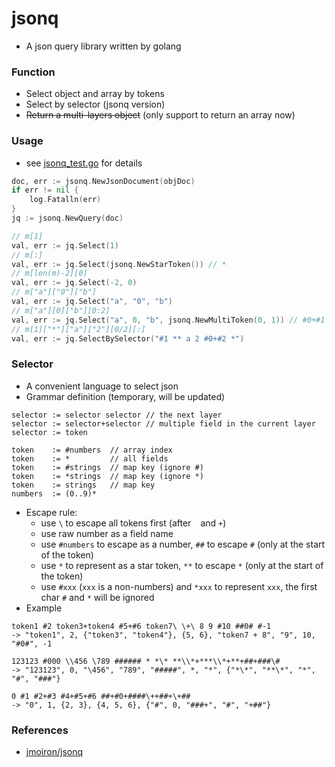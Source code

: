 # jsonq

+ A json query library written by golang

### Function

+ Select object and array by tokens
+ Select by selector (jsonq version)
+ ~~Return a multi-layers object~~ (only support to return an array now)

### Usage

+ see [jsonq_test.go](jsonq_test.go) for details

```go
doc, err := jsonq.NewJsonDocument(objDoc)
if err != nil {
    log.Fatalln(err)
}
jq := jsonq.NewQuery(doc)

// m[1]
val, err := jq.Select(1)
// m[:]
val, err := jq.Select(jsonq.NewStarToken()) // *
// m[len(m)-2][0]
val, err := jq.Select(-2, 0)
// m["a"]["0"]["b"]
val, err := jq.Select("a", "0", "b")
// m["a"][0]["b"][0:2]
val, err := jq.Select("a", 0, "b", jsonq.NewMultiToken(0, 1)) // #0+#1
// m[1]["*"]["a"]["2"][0/2][:]
val, err := jq.SelectBySelector("#1 ** a 2 #0+#2 *")
```

### Selector

+ A convenient language to select json
+ Grammar definition (temporary, will be updated)

```
selector := selector selector // the next layer
selector := selector+selector // multiple field in the current layer
selector := token

token    := #numbers  // array index
token    := *         // all fields
token    := #strings  // map key (ignore #)
token    := *strings  // map key (ignore *)
token    := strings   // map key
numbers  := (0..9)*
```

+ Escape rule:
    + use `\` to escape all tokens first (after ` ` and `+`)
    + use raw number as a field name
    + use `#numbers` to escape as a number, `##` to escape `#` (only at the start of the token)
    + use `*` to represent as a star token, `**` to escape `*` (only at the start of the token)
    + use `#xxx` (`xxx` is a non-numbers) and `*xxx` to represent `xxx`, the first char `#` and `*` will be ignored
+ Example

```
token1 #2 token3+token4 #5+#6 token7\ \+\ 8 9 #10 ##0# #-1
-> "token1", 2, {"token3", "token4"}, {5, 6}, "token7 + 8", "9", 10, "#0#", -1

123123 #000 \\456 \789 ###### * *\* **\\*+***\\*+**+##+###\#
-> "123123", 0, "\456", "789", "#####", *, "*", {"*\*", "**\*", "*", "#", "###"}

0 #1 #2+#3 #4+#5+#6 ##+#0+####\++##+\+##
-> "0", 1, {2, 3}, {4, 5, 6}, {"#", 0, "###+", "#", "+##"}
```

### References

+ [jmoiron/jsonq](https://github.com/jmoiron/jsonq)

